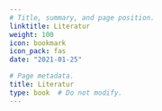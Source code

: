 ```yaml
---
# Title, summary, and page position.
linktitle: Literatur
weight: 100
icon: bookmark
icon_pack: fas
date: "2021-01-25"

# Page metadata.
title: Literatur
type: book  # Do not modify.
---
```


<style>
code{
  color: #2a7792;
}
.hljs{
  font-size: 16px
}

h1 {color: #2a7792;}
</style>

